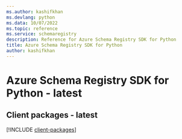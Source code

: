 ```yaml
---
ms.author: kashifkhan
ms.devlang: python
ms.data: 10/07/2022
ms.topic: reference
ms.service: schemaregistry
description: Reference for Azure Schema Registry SDK for Python
title: Azure Schema Registry SDK for Python
author: kashifkhan
---
```

# Azure Schema Registry SDK for Python - latest

## Client packages - latest
[!INCLUDE [client-packages](schema-registry-client-index.md)]